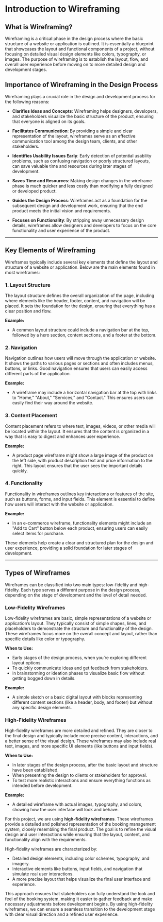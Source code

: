 # Introduction to Wireframing

## What is Wireframing?

Wireframing is a critical phase in the design process where the basic structure of a website or application is outlined. It is essentially a blueprint that showcases the layout and functional components of a project, without focusing on detailed visual design elements like colors, typography, or images. The purpose of wireframing is to establish the layout, flow, and overall user experience before moving on to more detailed design and development stages.

## Importance of Wireframing in the Design Process

Wireframing plays a crucial role in the design and development process for the following reasons:

- **Clarifies Ideas and Concepts**: Wireframing helps designers, developers, and stakeholders visualize the basic structure of the product, ensuring that everyone is aligned on its goals.
  
- **Facilitates Communication**: By providing a simple and clear representation of the layout, wireframes serve as an effective communication tool among the design team, clients, and other stakeholders.

- **Identifies Usability Issues Early**: Early detection of potential usability problems, such as confusing navigation or poorly structured layouts, can save valuable time and resources during later stages of development.

- **Saves Time and Resources**: Making design changes in the wireframe phase is much quicker and less costly than modifying a fully designed or developed product.

- **Guides the Design Process**: Wireframes act as a foundation for the subsequent design and development work, ensuring that the end product meets the initial vision and requirements.

- **Focuses on Functionality**: By stripping away unnecessary design details, wireframes allow designers and developers to focus on the core functionality and user experience of the product.

---

## Key Elements of Wireframing

Wireframes typically include several key elements that define the layout and structure of a website or application. Below are the main elements found in most wireframes:

### 1. Layout Structure
The layout structure defines the overall organization of the page, including where elements like the header, footer, content, and navigation will be placed. It sets the foundation for the design, ensuring that everything has a clear position and flow.

**Example:**
- A common layout structure could include a navigation bar at the top, followed by a hero section, content sections, and a footer at the bottom.

### 2. Navigation
Navigation outlines how users will move through the application or website. It shows the paths to various pages or sections and often includes menus, buttons, or links. Good navigation ensures that users can easily access different parts of the application.

**Example:**
- A wireframe may include a horizontal navigation bar at the top with links to "Home," "About," "Services," and "Contact." This ensures users can easily find their way around the website.

### 3. Content Placement
Content placement refers to where text, images, videos, or other media will be located within the layout. It ensures that the content is organized in a way that is easy to digest and enhances user experience.

**Example:**
- A product page wireframe might show a large image of the product on the left side, with product description text and price information to the right. This layout ensures that the user sees the important details quickly.

### 4. Functionality
Functionality in wireframes outlines key interactions or features of the site, such as buttons, forms, and input fields. This element is essential to define how users will interact with the website or application.

**Example:**
- In an e-commerce wireframe, functionality elements might include an "Add to Cart" button below each product, ensuring users can easily select items for purchase.

These elements help create a clear and structured plan for the design and user experience, providing a solid foundation for later stages of development.

---

## Types of Wireframes

Wireframes can be classified into two main types: low-fidelity and high-fidelity. Each type serves a different purpose in the design process, depending on the stage of development and the level of detail needed.

### Low-Fidelity Wireframes
Low-fidelity wireframes are basic, simple representations of a website or application’s layout. They typically consist of simple shapes, lines, and placeholders to demonstrate the structure and functionality of the design. These wireframes focus more on the overall concept and layout, rather than specific details like color or typography.

**When to Use:**
- Early stages of the design process, when you’re exploring different layout options.
- To quickly communicate ideas and get feedback from stakeholders.
- In brainstorming or ideation phases to visualize basic flow without getting bogged down in details.

**Example:**
- A simple sketch or a basic digital layout with blocks representing different content sections (like a header, body, and footer) but without any specific design elements.

### High-Fidelity Wireframes
High-fidelity wireframes are more detailed and refined. They are closer to the final design and typically include more precise content, interactions, and a better sense of the visual design. These wireframes may also include real text, images, and more specific UI elements (like buttons and input fields).

**When to Use:**
- In later stages of the design process, after the basic layout and structure have been established.
- When presenting the design to clients or stakeholders for approval.
- To test more realistic interactions and ensure everything functions as intended before development.

**Example:**
- A detailed wireframe with actual images, typography, and colors, showing how the user interface will look and behave.


For this project, we are using **high-fidelity wireframes**. These wireframes provide a detailed and polished representation of the booking management system, closely resembling the final product. The goal is to refine the visual design and user interactions while ensuring that the layout, content, and functionality align with the requirements.

High-fidelity wireframes are characterized by:
- Detailed design elements, including color schemes, typography, and imagery.
- Interactive elements like buttons, input fields, and navigation that simulate real user interactions.
- A more precise layout that helps visualize the final user interface and experience.

This approach ensures that stakeholders can fully understand the look and feel of the booking system, making it easier to gather feedback and make necessary adjustments before development begins. By using high-fidelity wireframes, we can ensure a seamless transition to the development stage with clear visual direction and a refined user experience.

